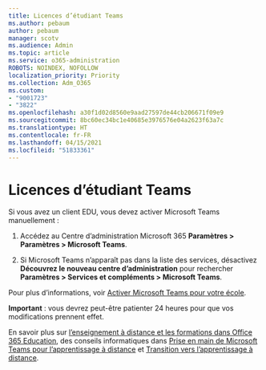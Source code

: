 ```yaml
---
title: Licences d’étudiant Teams
ms.author: pebaum
author: pebaum
manager: scotv
ms.audience: Admin
ms.topic: article
ms.service: o365-administration
ROBOTS: NOINDEX, NOFOLLOW
localization_priority: Priority
ms.collection: Adm_O365
ms.custom:
- "9001723"
- "3822"
ms.openlocfilehash: a30f1d02d8560e9aad27597de44cb206671f09e9
ms.sourcegitcommit: 8bc60ec34bc1e40685e3976576e04a2623f63a7c
ms.translationtype: HT
ms.contentlocale: fr-FR
ms.lasthandoff: 04/15/2021
ms.locfileid: "51833361"
---
```

# <a name="teams-student-licenses"></a>Licences d’étudiant Teams

Si vous avez un client EDU, vous devez activer Microsoft Teams manuellement :

1. Accédez au Centre d’administration Microsoft 365 **Paramètres > Paramètres > Microsoft Teams**. 

2. Si Microsoft Teams n’apparaît pas dans la liste des services, désactivez **Découvrez le nouveau centre d’administration** pour rechercher **Paramètres > Services et compléments > Microsoft Teams**. 

Pour plus d’informations, voir [Activer Microsoft Teams pour votre école](https://docs.microsoft.com/microsoft-365/education/intune-edu-trial/enable-microsoft-teams#enable-microsoft-teams-for-your-school-1). 

**Important** : vous devrez peut-être patienter 24 heures pour que vos modifications prennent effet.

En savoir plus sur [l’enseignement à distance et les formations dans Office 365 Education](https://support.office.com/article/remote-teaching-and-learning-in-office-365-education-f651ccae-7b65-478b-8366-51bb884025c4), des conseils informatiques dans [Prise en main de Microsoft Teams pour l’apprentissage à distance](https://docs.microsoft.com/MicrosoftTeams/remote-learning-edu) et [Transition vers l’apprentissage à distance](https://www.microsoft.com/education/remote-learning).
